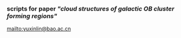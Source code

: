 ### scripts for paper *"cloud structures of galactic OB cluster forming regions"*
<mailto:yuxinlin@bao.ac.cn>
